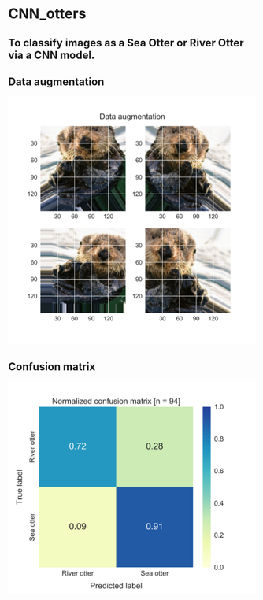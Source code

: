 # CNN_otters
To classify images as a Sea Otter or River Otter via a CNN model.
---
## Data augmentation
<img src="otter_newImg_20200104230926.jpg">

## Confusion matrix
<img src="Confusion_matrix.jpg">

